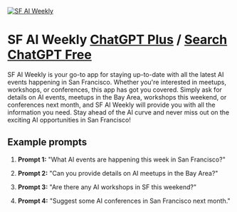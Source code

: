 
[![SF AI Weekly](null)](https://chat.openai.com/g/g-mR165Aeem-sf-ai-weekly)

# SF AI Weekly [ChatGPT Plus](https://chat.openai.com/g/g-mR165Aeem-sf-ai-weekly) / [Search ChatGPT Free](https://gptcall.net/index.html#/?search=SF%20AI%20Weekly)

SF AI Weekly is your go-to app for staying up-to-date with all the latest AI events happening in San Francisco. Whether you're interested in meetups, workshops, or conferences, this app has got you covered. Simply ask for details on AI events, meetups in the Bay Area, workshops this weekend, or conferences next month, and SF AI Weekly will provide you with all the information you need. Stay ahead of the AI curve and never miss out on the exciting AI opportunities in San Francisco!

## Example prompts

1. **Prompt 1:** "What AI events are happening this week in San Francisco?"

2. **Prompt 2:** "Can you provide details on AI meetups in the Bay Area?"

3. **Prompt 3:** "Are there any AI workshops in SF this weekend?"

4. **Prompt 4:** "Suggest some AI conferences in San Francisco next month."


